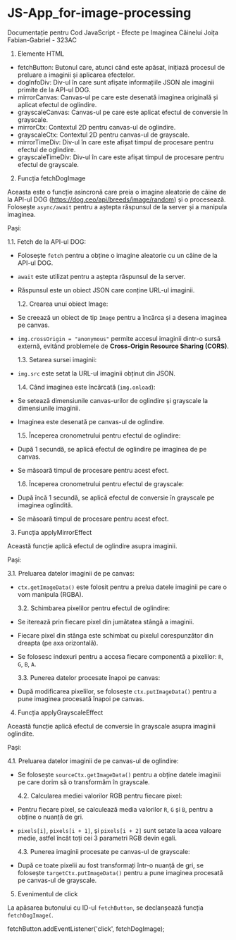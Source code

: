 # JS-App_for-image-processing

Documentație pentru Cod JavaScript - Efecte pe Imaginea Câinelui
Joița Fabian-Gabriel - 323AC

1. Elemente HTML

- fetchButton: Butonul care, atunci când este apăsat, inițiază procesul de preluare a imaginii și aplicarea efectelor.
- dogInfoDiv: Div-ul în care sunt afișate informațiile JSON ale imaginii primite de la API-ul DOG.
- mirrorCanvas: Canvas-ul pe care este desenată imaginea originală și aplicat efectul de oglindire.
- grayscaleCanvas: Canvas-ul pe care este aplicat efectul de conversie în grayscale.
- mirrorCtx: Contextul 2D pentru canvas-ul de oglindire.
- grayscaleCtx: Contextul 2D pentru canvas-ul de grayscale.
- mirrorTimeDiv: Div-ul în care este afișat timpul de procesare pentru efectul de oglindire.
- grayscaleTimeDiv: Div-ul în care este afișat timpul de procesare pentru efectul de grayscale.

2. Funcția fetchDogImage

Aceasta este o funcție asincronă care preia o imagine aleatorie de câine de la API-ul DOG (https://dog.ceo/api/breeds/image/random) și o procesează. Folosește `async/await` pentru a aștepta răspunsul de la server și a manipula imaginea.

Pași:

1.1. Fetch de la API-ul DOG:

- Folosește `fetch` pentru a obține o imagine aleatorie cu un câine de la API-ul DOG.
- `await` este utilizat pentru a aștepta răspunsul de la server.
- Răspunsul este un obiect JSON care conține URL-ul imaginii.

  1.2. Crearea unui obiect Image:

- Se creează un obiect de tip `Image` pentru a încărca și a desena imaginea pe canvas.
- `img.crossOrigin = "anonymous"` permite accesul imaginii dintr-o sursă externă, evitând problemele de **Cross-Origin Resource Sharing (CORS)**.

  1.3. Setarea sursei imaginii:

- `img.src` este setat la URL-ul imaginii obținut din JSON.

  1.4. Când imaginea este încărcată (`img.onload`):

- Se setează dimensiunile canvas-urilor de oglindire și grayscale la dimensiunile imaginii.
- Imaginea este desenată pe canvas-ul de oglindire.

  1.5. Începerea cronometrului pentru efectul de oglindire:

- După 1 secundă, se aplică efectul de oglindire pe imaginea de pe canvas.
- Se măsoară timpul de procesare pentru acest efect.

  1.6. Începerea cronometrului pentru efectul de grayscale:

- După încă 1 secundă, se aplică efectul de conversie în grayscale pe imaginea oglindită.
- Se măsoară timpul de procesare pentru acest efect.

3. Funcția applyMirrorEffect

Această funcție aplică efectul de oglindire asupra imaginii.

Pași:

3.1. Preluarea datelor imaginii de pe canvas:

- `ctx.getImageData()` este folosit pentru a prelua datele imaginii pe care o vom manipula (RGBA).

  3.2. Schimbarea pixelilor pentru efectul de oglindire:

- Se iterează prin fiecare pixel din jumătatea stângă a imaginii.
- Fiecare pixel din stânga este schimbat cu pixelul corespunzător din dreapta (pe axa orizontală).
- Se folosesc indexuri pentru a accesa fiecare componentă a pixelilor: `R`, `G`, `B`, `A`.

  3.3. Punerea datelor procesate înapoi pe canvas:

- După modificarea pixelilor, se folosește `ctx.putImageData()` pentru a pune imaginea procesată înapoi pe canvas.

4. Funcția applyGrayscaleEffect

Această funcție aplică efectul de conversie în grayscale asupra imaginii oglindite.

Pași:

4.1. Preluarea datelor imaginii de pe canvas-ul de oglindire:

- Se folosește `sourceCtx.getImageData()` pentru a obține datele imaginii pe care dorim să o transformăm în grayscale.

  4.2. Calcularea mediei valorilor RGB pentru fiecare pixel:

- Pentru fiecare pixel, se calculează media valorilor `R`, `G` și `B`, pentru a obține o nuanță de gri.
- `pixels[i]`, `pixels[i + 1]`, și `pixels[i + 2]` sunt setate la acea valoare medie, astfel încât toți cei 3 parametri RGB devin egali.

  4.3. Punerea imaginii procesate pe canvas-ul de grayscale:

- După ce toate pixelii au fost transformați într-o nuanță de gri, se folosește `targetCtx.putImageData()` pentru a pune imaginea procesată pe canvas-ul de grayscale.

5. Evenimentul de click

La apăsarea butonului cu ID-ul `fetchButton`, se declanșează funcția `fetchDogImage(`.

fetchButton.addEventListener('click', fetchDogImage);
